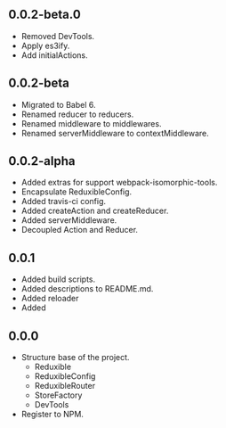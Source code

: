 ## 0.0.2-beta.0

* Removed DevTools.
* Apply es3ify.
* Add initialActions.

## 0.0.2-beta

* Migrated to Babel 6.
* Renamed reducer to reducers.
* Renamed middleware to middlewares.
* Renamed serverMiddleware to contextMiddleware.

## 0.0.2-alpha

* Added extras for support webpack-isomorphic-tools.
* Encapsulate ReduxibleConfig.
* Added travis-ci config.
* Added createAction and createReducer.
* Added serverMiddleware.
* Decoupled Action and Reducer.


## 0.0.1

* Added build scripts.
* Added descriptions to README.md.
* Added reloader
* Added

## 0.0.0

* Structure base of the project.
    * Reduxible
    * ReduxibleConfig
    * ReduxibleRouter
    * StoreFactory
    * DevTools
* Register to NPM.
